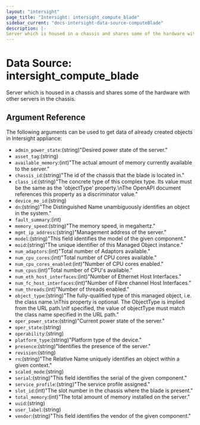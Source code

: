 ```yaml
---
layout: "intersight"
page_title: "Intersight: intersight_compute_blade"
sidebar_current: "docs-intersight-data-source-computeBlade"
description: |-
Server which is housed in a chassis and shares some of the hardware with other servers in the chassis.
---
```


# Data Source: intersight_compute_blade
Server which is housed in a chassis and shares some of the hardware with other servers in the chassis.
## Argument Reference
The following arguments can be used to get data of already created objects in Intersight appliance:
* `admin_power_state`:(string)"Desired power state of the server."
* `asset_tag`:(string)
* `available_memory`:(int)"The actual amount of memory currently available to the server."
* `chassis_id`:(string)"The id of the chassis that the blade is located in."
* `class_id`:(string)"The concrete type of this complex type. Its value must be the same as the 'objectType' property.\nThe OpenAPI document references this property as a discriminator value."
* `device_mo_id`:(string)
* `dn`:(string)"The Distinguished Name unambiguously identifies an object in the system."
* `fault_summary`:(int)
* `memory_speed`:(string)"The memory speed, in megahertz."
* `mgmt_ip_address`:(string)"Management address of the server."
* `model`:(string)"This field identifies the model of the given component."
* `moid`:(string)"The unique identifier of this Managed Object instance."
* `num_adaptors`:(int)"Total number of Adaptors available."
* `num_cpu_cores`:(int)"Total number of CPU cores available."
* `num_cpu_cores_enabled`:(int)"Number of CPU cores enabled."
* `num_cpus`:(int)"Total number of CPU's available."
* `num_eth_host_interfaces`:(int)"Number of Ethernet Host Interfaces."
* `num_fc_host_interfaces`:(int)"Number of Fibre channel Host Interfaces."
* `num_threads`:(int)"Number of threads enabled."
* `object_type`:(string)"The fully-qualified type of this managed object, i.e. the class name.\nThis property is optional. The ObjectType is implied from the URL path.\nIf specified, the value of objectType must match the class name specified in the URL path."
* `oper_power_state`:(string)"Current power state of the server."
* `oper_state`:(string)
* `operability`:(string)
* `platform_type`:(string)"Platform type of the device."
* `presence`:(string)"Identifies the presence of the server."
* `revision`:(string)
* `rn`:(string)"The Relative Name uniquely identifies an object within a given context."
* `scaled_mode`:(string)
* `serial`:(string)"This field identifies the serial of the given component."
* `service_profile`:(string)"The service profile assigned."
* `slot_id`:(int)"The slot number in the chassis where the blade is present."
* `total_memory`:(int)"The total amount of memory installed on the server."
* `uuid`:(string)
* `user_label`:(string)
* `vendor`:(string)"This field identifies the vendor of the given component."

